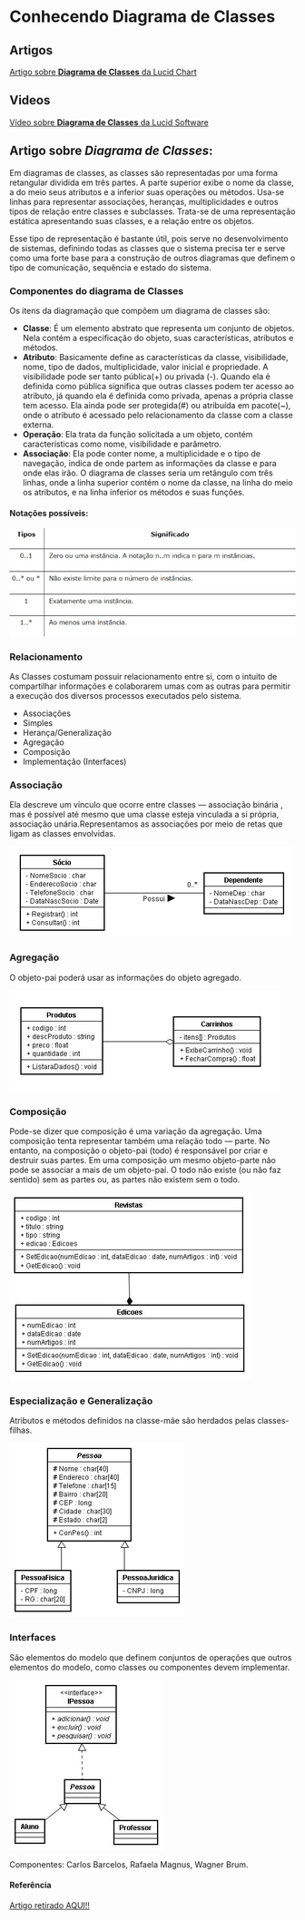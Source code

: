 # Conhecendo Diagrama de Classes

## Artigos

[Artigo sobre **Diagrama de Classes** da Lucid Chart](https://www.lucidchart.com/pages/pt/o-que-e-diagrama-de-classe-uml)


## Videos

[Vídeo sobre **Diagrama de Classes** da Lucid Software](https://www.youtube.com/watch?v=rDidOn6KN9k&ab_channel=LucidSoftwarePortugu%C3%AAs)

## Artigo sobre *Diagrama de Classes*:

Em diagramas de classes, as classes são representadas por uma forma retangular dividida em três partes. A parte superior exibe o nome da classe, a do meio seus atributos e a inferior suas operações ou métodos. Usa-se linhas para representar associações, heranças, multiplicidades e outros tipos de relação entre classes e subclasses. Trata-se de uma representação estática apresentando suas classes, e a relação entre os objetos.

Esse tipo de representação é bastante útil, pois serve no desenvolvimento de sistemas, definindo todas as classes que o sistema precisa ter e serve como uma forte base para a construção de outros diagramas que definem o tipo de comunicação, sequência e estado do sistema.

### Componentes do diagrama de Classes
Os itens da diagramação que compõem um diagrama de classes são:

- **Classe**: É um elemento abstrato que representa um conjunto de objetos. Nela contém a especificação do objeto, suas características, atributos e métodos.
- **Atributo**: Basicamente define as características da classe, visibilidade, nome, tipo de dados, multiplicidade, valor inicial e propriedade. A visibilidade pode ser tanto pública(+) ou privada (-). Quando ela é definida como pública significa que outras classes podem ter acesso ao atributo, já quando ela é definida como privada, apenas a própria classe tem acesso. Ela ainda pode ser protegida(#) ou atribuída em pacote(~), onde o atributo é acessado pelo relacionamento da classe com a classe externa.
- **Operação**: Ela trata da função solicitada a um objeto, contém características como nome, visibilidade e parâmetro.
- **Associação**: Ela pode conter nome, a multiplicidade e o tipo de navegação, indica de onde partem as informações da classe e para onde elas irão. O diagrama de classes seria um retângulo com três linhas, onde a linha superior contém o nome da classe, na linha do meio os atributos, e na linha inferior os métodos e suas funções.

#### Notações possíveis:
![Imagen1](../assets/diragama1.jpg)

### Relacionamento
As Classes costumam possuir relacionamento entre si, com o intuito de compartilhar informações e colaborarem umas com as outras para permitir a execução dos diversos processos executados pelo sistema.

- Associações
- Simples
- Herança/Generalização
- Agregação
- Composição
- Implementação (Interfaces)

### Associação

Ela descreve um vínculo que ocorre entre classes — associação binária , mas é possível até mesmo que uma classe esteja vinculada a si própria, associação unária.Representamos as associações por meio de retas que ligam as classes envolvidas.

![Imagen2](../assets/diagrama2.jpg)


### Agregação
O objeto-pai poderá usar as informações do objeto agregado.

![Imagen3](../assets/diagrama3.jpg)

### Composição
Pode-se dizer que composição é uma variação da agregação. Uma composição tenta representar também uma relação todo — parte. No entanto, na composição o objeto-pai (todo) é responsável por criar e destruir suas partes. Em uma composição um mesmo objeto-parte não pode se associar a mais de um objeto-pai. O todo não existe (ou não faz sentido) sem as partes ou, as partes não existem sem o todo.

![Imagen4](../assets/diagrama4.jpg)

### Especialização e Generalização
Atributos e métodos definidos na classe-mãe são herdados pelas classes-filhas.

![Imagen5](../assets/diagrama5.jpg)

### Interfaces
São elementos do modelo que definem conjuntos de operações que outros elementos do modelo, como classes ou componentes devem implementar.

![Imagen6](../assets/diagrama6.jpg)

Componentes: Carlos Barcelos, Rafaela Magnus, Wagner Brum.

#### Referência
[Artigo retirado AQUI!!](https://medium.com/documenta%C3%A7ao-uml/diagrama-de-classes-ba91a9d29575)


